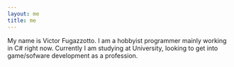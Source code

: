 ```yaml
---
layout: me
title: me
---
```


My name is Victor Fugazzotto. I am a hobbyist programmer mainly working in C# right now. Currently I am studying at University, looking to get into game/sofware development as a profession.
